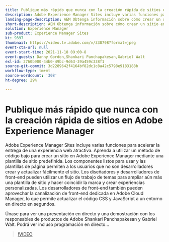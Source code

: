 ```yaml
---
title: Publique más rápido que nunca con la creación rápida de sitios en Adobe Experience Manager
description: Adobe Experience Manager Sites incluye varias funciones para acelerar la entrega de una experiencia web atractiva. Aprenda a utilizar un método de código bajo para crear un sitio en Adobe Experience Manager mediante una plantilla de sitio predefinida. Los componentes listos para usar y las plantillas de página permiten a los usuarios que no son desarrolladores crear y actualizar fácilmente el sitio. Los diseñadores y desarrolladores de front-end pueden utilizar un flujo de trabajo de temas para ampliar aún más una plantilla de sitio y hacer coincidir la marca y crear experiencias personalizadas. Los desarrolladores de front-end también pueden aprovechar la canalización de front-end dedicada en Adobe Cloud Manager, lo que permite actualizar el código CSS y JavaScript a un entorno en directo en segundos.
landing-page-description: AEM Obtenga información sobre cómo crear un sitio en mediante una plantilla de sitio predefinida, lo que permite a los usuarios que no son desarrolladores crear y actualizar fácilmente el sitio.
short-description: AEM Obtenga información sobre cómo crear un sitio en mediante una plantilla de sitio predefinida, lo que permite a los usuarios que no son desarrolladores crear y actualizar fácilmente el sitio.
solution: Experience Manager
sub-product: Experience Manager Sites
kt: 9397
thumbnail: https://video.tv.adobe.com/v/338798?format=jpeg
event-cta-url: null
event-start-time: 2021-11-18 09:00-8
event-guests: Danny Gordon,Shankari Panchapakesan,Gabriel Walt
exl-id: 2760b900-44b0-49bc-9d63-39a459c338f1
source-git-commit: 3d2289642f4164bf82dc1c8a42c5798e9183188b
workflow-type: tm+mt
source-wordcount: '308'
ht-degree: 29%

---
```


# Publique más rápido que nunca con la creación rápida de sitios en Adobe Experience Manager

Adobe Experience Manager Sites incluye varias funciones para acelerar la entrega de una experiencia web atractiva. Aprenda a utilizar un método de código bajo para crear un sitio en Adobe Experience Manager mediante una plantilla de sitio predefinida. Los componentes listos para usar y las plantillas de página permiten a los usuarios que no son desarrolladores crear y actualizar fácilmente el sitio. Los diseñadores y desarrolladores de front-end pueden utilizar un flujo de trabajo de temas para ampliar aún más una plantilla de sitio y hacer coincidir la marca y crear experiencias personalizadas. Los desarrolladores de front-end también pueden aprovechar la canalización de front-end dedicada en Adobe Cloud Manager, lo que permite actualizar el código CSS y JavaScript a un entorno en directo en segundos.

Únase para ver una presentación en directo y una demostración con los responsables de productos de Adobe Shankari Panchapakesan y Gabriel Walt. Podrá ver incluso programación en directo...

>[!VIDEO](https://video.tv.adobe.com/v/338798/?quality=12&learn=on)

